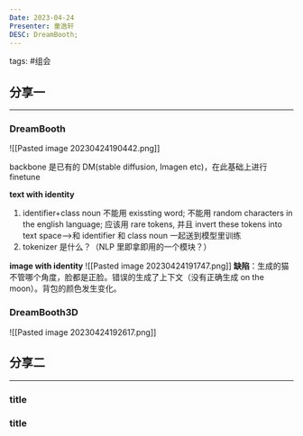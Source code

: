 ```yaml
---
Date: 2023-04-24
Presenter: 童逸轩
DESC: DreamBooth;
---
```

tags:  #组会 

## 分享一
***
### DreamBooth
![[Pasted image 20230424190442.png]]

backbone 是已有的 DM(stable diffusion, Imagen etc)，在此基础上进行finetune

**text with identity**
1. identifier+class noun
      不能用 exissting word; 不能用 random characters in the english language;
      应该用 rare tokens, 并且 invert these tokens into text space—>和 identifier 和 class noun 一起送到模型里训练
2. tokenizer 是什么？（NLP 里即拿即用的一个模块？）

**image with identity**
![[Pasted image 20230424191747.png]]
**缺陷**：生成的猫不管哪个角度，脸都是正脸。错误的生成了上下文（没有正确生成 on the moon）。背包的颜色发生变化。


### DreamBooth3D
![[Pasted image 20230424192617.png]]




## 分享二
***
### title


### title